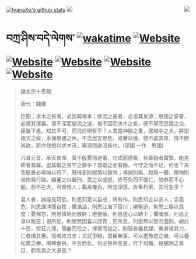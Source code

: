 [![IvanaXu's github stats](https://github-readme-stats.vercel.app/api?username=IvanaXu&theme=codeSTACKr)](https://github.com/anuraghazra/github-readme-stats)
<img align="right" src="https://github-readme-stats.vercel.app/api/top-langs/?username=IvanaXu&langs_count=8&theme=codeSTACKr" />
<img src="https://github-readme-stats.vercel.app/api/wakatime?username=IvanaXu&layout=compact&langs_count=8&theme=codeSTACKr&custom_title=Programming&nbsp;Times&nbsp;(Since&nbsp;Jul.29.2021)&range=all_time" />
# བཀྲ་ཤིས་བདེ་ལེགས་	[![wakatime](https://wakatime.com/badge/user/5043ee4a-e361-4607-9d47-d557f2005d05.svg)](https://wakatime.com/@5043ee4a-e361-4607-9d47-d557f2005d05)	[![Website](https://img.shields.io/website?label=&up_color=orange&up_message=Tianchi&url=https%3A%2F%2Fshields.io)](https://tianchi.aliyun.com/home/science/scienceDetail?userId=1095279182618)	[![Website](https://img.shields.io/website?label=&up_color=green&up_message=Yuque&url=https%3A%2F%2Fshields.io)](https://www.yuque.com/ivanaxu)	[![Website](https://img.shields.io/website?label=&up_color=yellow&up_message=Leetcode&url=https%3A%2F%2Fshields.io)](https://leetcode.cn/u/ivanaxu)	[![Website](https://img.shields.io/website?label=&up_color=violet&up_message=AIstudio&url=https%3A%2F%2Fshields.io)](https://aistudio.baidu.com/aistudio/personalcenter/thirdview/979775)	[![Website](https://img.shields.io/website?label=&up_color=red&up_message=Gitee&url=https%3A%2F%2Fshields.io)](https://gitee.com/IvanaXu)
> 諫太宗十思疏
> 
> 唐代：魏徵 
> 
> 臣聞：求木之長者，必固其根本；欲流之遠者，必浚其泉源；思國之安者，必積其德義。源不深而望流之遠，根不固而求木之長，德不厚而思國之治，臣雖下愚，知其不可，而況於明哲乎？人君當神器之重，居域中之大，將崇極天之峻，永保無疆之休。不念居安思危，戒奢以儉，德不處其厚，情不勝其欲，斯亦伐根以求木茂，塞源而欲流長也。(望國 一作：思國)
> 
> 凡昔元首，承天景命，莫不殷憂而道著，功成而德衰，有善始者實繁，能克終者蓋寡。豈其取之易守之難乎？昔取之而有餘，今守之而不足，何也？夫在殷憂必竭誠以待下，既得志則縱情以傲物；竭誠則吳、越爲一體，傲物則骨肉爲行路。雖董之以嚴刑，震之以威怒，終苟免而不懷仁，貌恭而不心服。怨不在大，可畏惟人；載舟覆舟，所宜深慎。奔車朽索，其可忽乎？
> 
> 君人者，誠能見可欲，則思知足以自戒；將有作，則思知止以安人；念高危，則思謙沖而自牧；懼滿溢，則思江海下百川；樂盤遊，則思三驅以爲度；憂懈怠，則思慎始而敬終；慮壅蔽，則思虛心以納下；懼讒邪，則思正身以黜惡；恩所加，則思無因喜以謬賞；罰所及，則思無以怒而濫刑。總此十思，宏茲九德，簡能而任之，擇善而從之，則智者盡其謀，勇者竭其力，仁者播其惠，信者效其忠；文武爭馳，君臣無事，可以盡豫遊之樂，可以養松喬之壽，鳴琴垂拱，不言而化。何必勞神苦思，代下司職，役聰明之耳目，虧無爲之大道哉？
>
